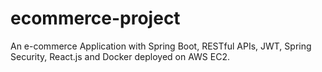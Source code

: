 # ecommerce-project
An e-commerce Application with Spring Boot, RESTful APIs, JWT, Spring Security, React.js and Docker deployed on AWS EC2.
